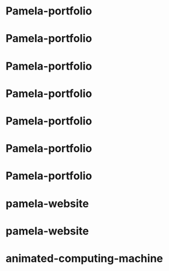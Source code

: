 # Pamela-portfolio
# Pamela-portfolio
# Pamela-portfolio
# Pamela-portfolio
# Pamela-portfolio
# Pamela-portfolio
# Pamela-portfolio
# pamela-website
# pamela-website
# animated-computing-machine
